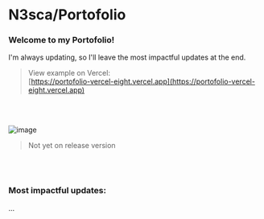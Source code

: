 # N3sca/Portofolio
### Welcome to my Portofolio!
I'm always updating, so I'll leave the most impactful updates at the end.

> View example on Vercel:
> <br />
> [https://portofolio-vercel-eight.vercel.app](https://portofolio-vercel-eight.vercel.app)

<br /><br />

![image](https://github.com/N3sca/Portofolio/assets/62601767/a7478355-f37d-4601-b386-ee970df58172)
> Not yet on release version

<br /><br />

### Most impactful updates:
...
